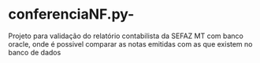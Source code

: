 # conferenciaNF.py-
Projeto para validação do relatório contabilista da SEFAZ MT com banco oracle, onde é possivel comparar as notas emitidas com as que existem no banco de dados 
